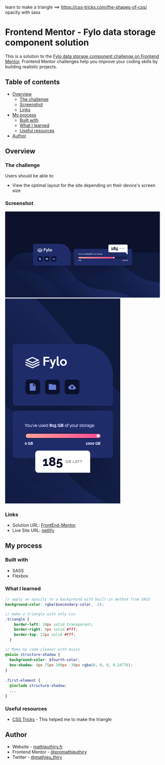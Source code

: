 
learn to make a triangle ==> https://css-tricks.com/the-shapes-of-css/
opacity with sass

# Frontend Mentor - Fylo data storage component solution

This is a solution to the [Fylo data storage component challenge on Frontend Mentor](https://www.frontendmentor.io/challenges/fylo-data-storage-component-1dZPRbV5n). Frontend Mentor challenges help you improve your coding skills by building realistic projects. 

## Table of contents

- [Overview](#overview)
  - [The challenge](#the-challenge)
  - [Screenshot](#screenshot)
  - [Links](#links)
- [My process](#my-process)
  - [Built with](#built-with)
  - [What I learned](#what-i-learned)
  - [Useful resources](#useful-resources)
- [Author](#author)

## Overview

### The challenge

Users should be able to:

- View the optimal layout for the site depending on their device's screen size

### Screenshot

![Desktop](./images/preview-desktop.png)
![mobile](./images/preview-mobile.png)

### Links

- Solution URL: [FrontEnd-Mentor](https://www.frontendmentor.io/challenges/fylo-data-storage-component-1dZPRbV5n/hub/fylo-data-storage-with-sass-t_aq6n-Kk)
- Live Site URL: [netlify](https://frontend-mentor-promathieuthiry.netlify.app/fm7-fylo-data-storage-component-master/index.html)

## My process

### Built with

- SASS
- Flexbox

### What I learned

```scss
// apply an opacity to a background with built-in method from SASS
background-color: rgba($secondary-color, .5);
```
```scss
// make a triangle with only css
.triangle {
    border-left: 20px solid transparent;
    border-right: 0px solid #fff;
    border-top: 22px solid #fff;
  }
```
```scss
// Make my code cleaner with mixin
@mixin structure-shadow {
  background-color: $fourth-color;
  box-shadow: 0px 75px 100px -30px rgba(0, 0, 0, 0.24776);
}

.first-element {
  @include structure-shadow;
  ...
}
```

### Useful resources

- [CSS Tricks](https://css-tricks.com/the-shapes-of-css/) - This helped me to make the triangle

## Author

- Website - [mathieuthiry.fr](https://mathieuthiry.fr/)
- Frontend Mentor - [@promathieuthiry](https://www.frontendmentor.io/profile/promathieuthiry)
- Twitter - [@mathieu_thiry](https://twitter.com/mathieu_thiry)